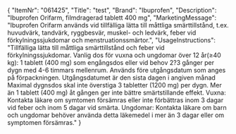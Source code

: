 {
  "ItemNr": "061425",
  "Title": "test",
  "Brand": "Ibuprofen",
  "Description": "Ibuprofen Orifarm, filmdragerad tablett 400 mg",
  "MarketingMessage": "Ibuprofen Orifarm används vid tillfälliga lätta till måttliga smärttillstånd, t.ex. huvudvärk, tandvärk, ryggbesvär, muskel- och ledvärk, feber vid förkylningssjukdomar och menstruationssmärtor.",
  "UsageInstructions": "Tillfälliga lätta till måttliga smärttillstånd och feber vid förkylningssjukdomar. Vanlig dos för vuxna och ungdomar över 12 år(&#8805;40 kg): 1 tablett (400 mg) som engångsdos eller vid behov 2?3 gånger per dygn med 4-6 timmars mellenrum. Används före utgångsdatum som anges på förpackningen. Utgångsdatumet är den sista dagen i angiven månad  Maximal dygnsdos skal inte överstiga 3 tabletter (1200 mg) per dygn. Mer än 1 tablett (400 mg) åt gången ger inte bättre smärtstillande effekt. Vuxna: Kontakta läkare om symtomen försämras eller inte förbättras inom 3 dagar vid feber och inom 5 dagar vid smärta. Ungdomar: Kontakta läkare om barn och ungdomar behöver använda detta läkemedel i mer än 3 dagar eller om symptomen försämras."
}
